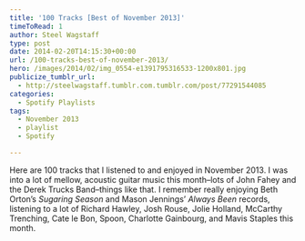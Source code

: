 ```yaml
---
title: '100 Tracks [Best of November 2013]'
timeToRead: 1 
author: Steel Wagstaff
type: post
date: 2014-02-20T14:15:30+00:00
url: /100-tracks-best-of-november-2013/
hero: /images/2014/02/img_0554-e1391795316533-1200x801.jpg
publicize_tumblr_url:
  - http://steelwagstaff.tumblr.com.tumblr.com/post/77291544085
categories:
  - Spotify Playlists
tags:
  - November 2013
  - playlist
  - Spotify

---
```

Here are 100 tracks that I listened to and enjoyed in November 2013. I was into a lot of mellow, acoustic guitar music this month&#8211;lots of John Fahey and the Derek Trucks Band&#8211;things like that. I remember really enjoying Beth Orton&#8217;s _Sugaring Season_ and Mason Jennings&#8217; _Always Been_ records, listening to a lot of Richard Hawley, Josh Rouse, Jolie Holland, McCarthy Trenching, Cate le Bon, Spoon, Charlotte Gainbourg, and Mavis Staples this month.